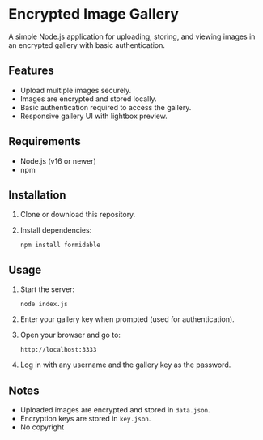 # Encrypted Image Gallery

A simple Node.js application for uploading, storing, and viewing images in an encrypted gallery with basic authentication.

## Features

- Upload multiple images securely.
- Images are encrypted and stored locally.
- Basic authentication required to access the gallery.
- Responsive gallery UI with lightbox preview.

## Requirements

- Node.js (v16 or newer)
- npm

## Installation

1. Clone or download this repository.
2. Install dependencies:

   ```
   npm install formidable
   ```

## Usage

1. Start the server:

   ```
   node index.js
   ```

2. Enter your gallery key when prompted (used for authentication).

3. Open your browser and go to:

   ```
   http://localhost:3333
   ```

4. Log in with any username and the gallery key as the password.

## Notes

- Uploaded images are encrypted and stored in `data.json`.
- Encryption keys are stored in `key.json`.
- No copyright